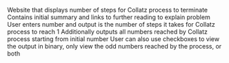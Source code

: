 Website that displays number of steps for Collatz process to terminate
Contains initial summary and links to further reading to explain problem
User enters number and output is the number of steps it takes for Collatz process to reach 1
Additionally outputs all numbers reached by Collatz process starting from initial number
User can also use checkboxes to view the output in binary, only view the odd numbers reached by the process, or both
